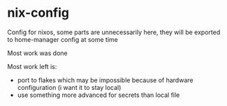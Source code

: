 # nix-config
Config for nixos, some parts are unnecessarily here,
they will be exported to home-manager config at some time

Most work was done

Most work left is:
- port to flakes which may be impossible because
of hardware configuration (i want it to stay local)
- use something more advanced for secrets than local file
